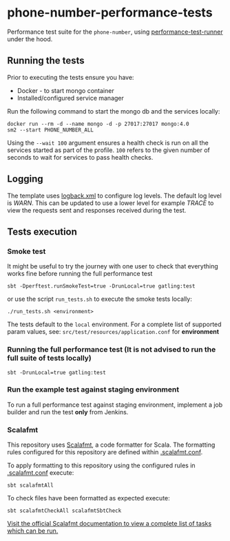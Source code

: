 # phone-number-performance-tests
Performance test suite for the `phone-number`, using [performance-test-runner](https://github.com/hmrc/performance-test-runner) under the hood.

## Running the tests

Prior to executing the tests ensure you have:

* Docker - to start mongo container
* Installed/configured service manager

Run the following command to start the mongo db and the services locally:
```
docker run --rm -d --name mongo -d -p 27017:27017 mongo:4.0
sm2 --start PHONE_NUMBER_ALL
```

Using the `--wait 100` argument ensures a health check is run on all the services started as part of the profile. `100` refers to the given number of seconds to wait for services to pass health checks.

## Logging

The template uses [logback.xml](src/test/resources) to configure log levels. The default log level is *WARN*. This can be updated to use a lower level for example *TRACE* to view the requests sent and responses received during the test.

## Tests execution
### Smoke test

It might be useful to try the journey with one user to check that everything works fine before running the full performance test

```
sbt -Dperftest.runSmokeTest=true -DrunLocal=true gatling:test
```

or use the script `run_tests.sh` to execute the smoke tests locally:

`./run_tests.sh <environment>`

The tests default to the `local` environment.  For a complete list of supported param values, see:
`src/test/resources/application.conf` for **environment**

### Running the full performance test (It is not advised to run the full suite of tests locally)
```
sbt -DrunLocal=true gatling:test
```
### Run the example test against staging environment

To run a full performance test against staging environment, implement a job builder and run the test **only** from Jenkins.

### Scalafmt
 This repository uses [Scalafmt](https://scalameta.org/scalafmt/), a code formatter for Scala. The formatting rules configured for this repository are defined within [.scalafmt.conf](.scalafmt.conf).

 To apply formatting to this repository using the configured rules in [.scalafmt.conf](.scalafmt.conf) execute:

 ```
 sbt scalafmtAll
 ```

 To check files have been formatted as expected execute:

 ```
 sbt scalafmtCheckAll scalafmtSbtCheck
 ```

[Visit the official Scalafmt documentation to view a complete list of tasks which can be run.](https://scalameta.org/scalafmt/docs/installation.html#task-keys)
